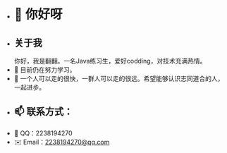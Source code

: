 - <h1>👋 你好呀</h1>
- <h2>关于我</h2>
   你好，我是翻翻。一名Java练习生，爱好codding，对技术充满热情。
- 🌱 目前仍在努力学习。
- 💞️ 一个人可以走的很快，一群人可以走的很远。希望能够认识志同道合的人，一起进步。
- <h2>📫 联系方式：</h2>
- 🐧 QQ：2238194270
- ✉️ Email：2238194270@qq.com

<!---
fanfan187/fanfan187 is a ✨ special ✨ repository because its `README.md` (this file) appears on your GitHub profile.
You can click the Preview link to take a look at your changes.
--->
